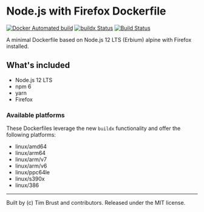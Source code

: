 # Node.js with Firefox Dockerfile

[![Docker Automated build](https://img.shields.io/docker/automated/timbru31/node-alpine-firefox.svg)](https://hub.docker.com/r/timbru31/node-alpine-firefox/)
[![buildx Status](https://github.com/timbru31/docker-node-alpine-firefox/workflows/buildx/badge.svg)](https://github.com/timbru31/docker-node-alpine-firefox/actions?query=workflow%3Abuildx)
[![Build Status](https://travis-ci.org/timbru31/docker-node-alpine-firefox.svg?branch=master)](https://travis-ci.org/timbru31/docker-node-alpine-firefox)

A minimal Dockerfile based on Node.js 12 LTS (Erbium) alpine with Firefox installed.

## What's included

- Node.js 12 LTS
- npm 6
- yarn
- Firefox

### Available platforms

These Dockerfiles leverage the new `buildx` functionality and offer the following platforms:
- linux/amd64
- linux/arm64
- linux/arm/v7
- linux/arm/v6
- linux/ppc64le
- linux/s390x
- linux/386

---

Built by (c) Tim Brust and contributors. Released under the MIT license.
